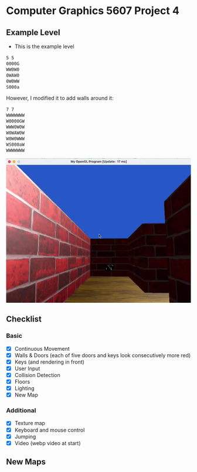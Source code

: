 # Computer Graphics 5607 Project 4

## Example Level

- This is the example level
```text
5 5
0000G
WW0W0
0WAW0
0W0WW
S000a
```

However, I modified it to add walls around it:
```text
7 7
WWWWWWW
W0000GW
WWW0W0W
W0WAW0W
W0W0WWW
WS000aW
WWWWWWW
```

![Example](.github/example.webp)


## Checklist

### Basic

- [x] Continuous Movement
- [x] Walls & Doors (each of five doors and keys look consecutively more red)
- [x] Keys (and rendering in front)
- [x] User Input
- [x] Collision Detection
- [x] Floors
- [x] Lighting
- [x] New Map

### Additional

- [x] Texture map
- [x] Keyboard and mouse control
- [x] Jumping
- [x] Video (webp video at start)

## New Maps